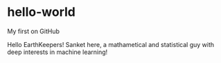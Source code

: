 # hello-world
My first on GitHub

Hello EarthKeepers! 
Sanket here, a mathametical and statistical guy with deep interests in machine learning!
